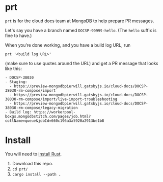 # prt

`prt` is for the cloud docs team at MongoDB to help prepare PR messages.

Let's say you have a branch named `DOCSP-99999-hello`. (The `hello` suffix is fine to have.)

When you're done working, and you have a build log URL, run

```
prt '<build log URL>'
```

(make sure to use quotes around the URL) and get a PR message that looks like this:

```
- DOCSP-38030
- Staging:
  - https://preview-mongodbpierwill.gatsbyjs.io/cloud-docs/DOCSP-38030-rm-compose/import
  - https://preview-mongodbpierwill.gatsbyjs.io/cloud-docs/DOCSP-38030-rm-compose/import/live-import-troubleshooting
  - https://preview-mongodbpierwill.gatsbyjs.io/cloud-docs/DOCSP-38030-rm-compose/legacy-migration
- Build log: https://workerpool-boxgs.mongodbstitch.com/pages/job.html?collName=queue&jobId=660c196a3a5920a2913be1b8
```

# Install

You will need to [install Rust](https://www.rust-lang.org/tools/install).

1. Download this repo.
2. `cd prt/`
3. `cargo install --path .`
